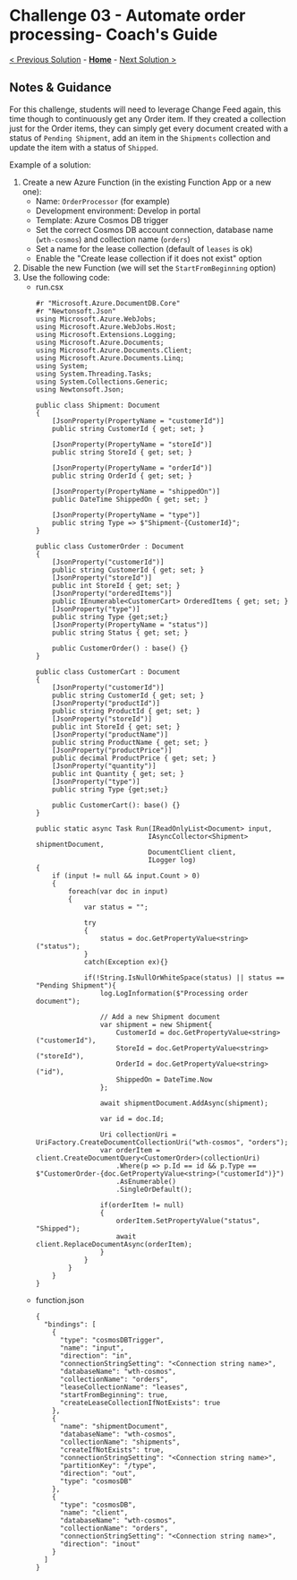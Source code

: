 # Challenge 03 - Automate order processing- Coach's Guide 

[< Previous Solution](./Solution-02.md) - **[Home](./README.md)** - [Next Solution >](./Solution-04.md)

## Notes & Guidance

For this challenge, students will need to leverage Change Feed again, this time though to continuously get any Order item. If they created a collection just for the Order items, they can simply get every document created with a status of `Pending Shipment`, add an item in the `Shipments` collection and update the item with a status of `Shipped`.

Example of a solution:
1. Create a new Azure Function (in the existing Function App or a new one):  
    - Name: `OrderProcessor` (for example)
    - Development environment: Develop in portal
    - Template: Azure Cosmos DB trigger
    - Set the correct Cosmos DB account connection, database name (`wth-cosmos`) and collection name (`orders`)
    - Set a name for the lease collection (default of `leases` is ok)
    - Enable the "Create lease collection if it does not exist" option
2. Disable the new Function (we will set the `StartFromBeginning` option)
3. Use the following code:
    - run.csx
      ```
      #r "Microsoft.Azure.DocumentDB.Core"
      #r "Newtonsoft.Json"
      using Microsoft.Azure.WebJobs;
      using Microsoft.Azure.WebJobs.Host;
      using Microsoft.Extensions.Logging;
      using Microsoft.Azure.Documents;
      using Microsoft.Azure.Documents.Client;
      using Microsoft.Azure.Documents.Linq;
      using System;
      using System.Threading.Tasks;
      using System.Collections.Generic;
      using Newtonsoft.Json;

      public class Shipment: Document
      {
          [JsonProperty(PropertyName = "customerId")]
          public string CustomerId { get; set; }

          [JsonProperty(PropertyName = "storeId")]
          public string StoreId { get; set; }

          [JsonProperty(PropertyName = "orderId")]
          public string OrderId { get; set; }

          [JsonProperty(PropertyName = "shippedOn")]
          public DateTime ShippedOn { get; set; }

          [JsonProperty(PropertyName = "type")]
          public string Type => $"Shipment-{CustomerId}";
      }

      public class CustomerOrder : Document
      {
          [JsonProperty("customerId")]
          public string CustomerId { get; set; }
          [JsonProperty("storeId")]
          public int StoreId { get; set; }
          [JsonProperty("orderedItems")]
          public IEnumerable<CustomerCart> OrderedItems { get; set; }
          [JsonProperty("type")]
          public string Type {get;set;}
          [JsonProperty(PropertyName = "status")]
          public string Status { get; set; }

          public CustomerOrder() : base() {}
      }

      public class CustomerCart : Document
      {
          [JsonProperty("customerId")]
          public string CustomerId { get; set; }
          [JsonProperty("productId")]
          public string ProductId { get; set; }
          [JsonProperty("storeId")]
          public int StoreId { get; set; }
          [JsonProperty("productName")]
          public string ProductName { get; set; }
          [JsonProperty("productPrice")]
          public decimal ProductPrice { get; set; }
          [JsonProperty("quantity")]
          public int Quantity { get; set; }
          [JsonProperty("type")]
          public string Type {get;set;}

          public CustomerCart(): base() {}
      }

      public static async Task Run(IReadOnlyList<Document> input,
                                  IAsyncCollector<Shipment> shipmentDocument,
                                  DocumentClient client,
                                  ILogger log)
      {
          if (input != null && input.Count > 0)
          {
              foreach(var doc in input)
              {
                  var status = "";

                  try
                  {
                      status = doc.GetPropertyValue<string>("status");
                  }
                  catch(Exception ex){}

                  if(!String.IsNullOrWhiteSpace(status) || status == "Pending Shipment"){
                      log.LogInformation($"Processing order document");

                      // Add a new Shipment document
                      var shipment = new Shipment{
                          CustomerId = doc.GetPropertyValue<string>("customerId"),
                          StoreId = doc.GetPropertyValue<string>("storeId"),
                          OrderId = doc.GetPropertyValue<string>("id"),
                          ShippedOn = DateTime.Now
                      };

                      await shipmentDocument.AddAsync(shipment);

                      var id = doc.Id;

                      Uri collectionUri = UriFactory.CreateDocumentCollectionUri("wth-cosmos", "orders");
                      var orderItem = client.CreateDocumentQuery<CustomerOrder>(collectionUri)
                          .Where(p => p.Id == id && p.Type == $"CustomerOrder-{doc.GetPropertyValue<string>("customerId")}")
                          .AsEnumerable()
                          .SingleOrDefault();

                      if(orderItem != null)
                      {                    
                          orderItem.SetPropertyValue("status", "Shipped");
                          await client.ReplaceDocumentAsync(orderItem);
                      }
                  }
              }
          }
      }

      ```
    - function.json
      ```
      {
        "bindings": [
          {
            "type": "cosmosDBTrigger",
            "name": "input",
            "direction": "in",
            "connectionStringSetting": "<Connection string name>",
            "databaseName": "wth-cosmos",
            "collectionName": "orders",
            "leaseCollectionName": "leases",
            "startFromBeginning": true,
            "createLeaseCollectionIfNotExists": true
          },
          {
            "name": "shipmentDocument",
            "databaseName": "wth-cosmos",
            "collectionName": "shipments",
            "createIfNotExists": true,
            "connectionStringSetting": "<Connection string name>",
            "partitionKey": "/type",
            "direction": "out",
            "type": "cosmosDB"
          },
          {
            "type": "cosmosDB",
            "name": "client",
            "databaseName": "wth-cosmos",
            "collectionName": "orders",
            "connectionStringSetting": "<Connection string name>",
            "direction": "inout"
          }
        ]
      }
      ```